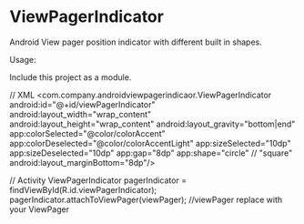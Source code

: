 # ViewPagerIndicator
Android View pager position indicator with different built in shapes.
 

Usage:

Include this project as a module.  

// XML
<com.company.androidviewpagerindicaor.ViewPagerIndicator
    android:id="@+id/viewPagerIndicator"
    android:layout_width="wrap_content" 
    android:layout_height="wrap_content"
    android:layout_gravity="bottom|end" 
    app:colorSelected="@color/colorAccent"
    app:colorDeselected="@color/colorAccentLight"
    app:sizeSelected="10dp"
    app:sizeDeselected="10dp"
    app:gap="8dp"
    app:shape="circle"  // "square"
    android:layout_marginBottom="8dp"/>


// Activity
ViewPagerIndicator pagerIndicator = findViewById(R.id.viewPagerIndicator);
pagerIndicator.attachToViewPager(viewPager);  //viewPager replace with your ViewPager
